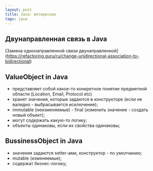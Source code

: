 ```yaml
---
layout: post
title: Java: интересное
tags: java
---
```


## Двунаправленная связь в Java

[Замена однонаправленной связи двунаправленной]
(https://refactoring.guru/ru/change-unidirectional-association-to-bidirectional)

## ValueObject in Java

- представляет собой какое-то конкретное понятие предметной области (Location, Email, Protocol etc)
- хранят значения, которые задаются в конструкторе (если не валидно - выбрасывается исключение);
- immutable (неизменяемые) - final (изменить значение - создать новый объект);
- могут содержать какую-то логику;
- объекты одинаковы, если их свойства одинаковы;

## BussinessObject in Java

- значения задаются setter-ами, конструктор - по умолчанию;
- mutable (изменяемые);
- содержат бизнес-логику;
